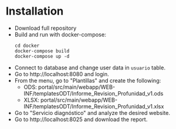 # Installation

* Download full repository
* Build and run with docker-compose:
    ```
    cd docker
    docker-compose build
    docker-compose up -d 
    ```
* Connect to database and change user data in `usuario` table.
* Go to http://localhost:8080 and login.
* From the menu, go to "Plantillas" and create the following:
  * ODS: portal/src/main/webapp/WEB-INF/templatesODT/Informe_Revision_Profunidad_v1.ods
  * XLSX: portal/src/main/webapp/WEB-INF/templatesODT/Informe_Revision_Profunidad_v1.xlsx
* Go to "Servicio diagnóstico" and analyze the desired website.
* Go to http://localhost:8025 and download the report.
